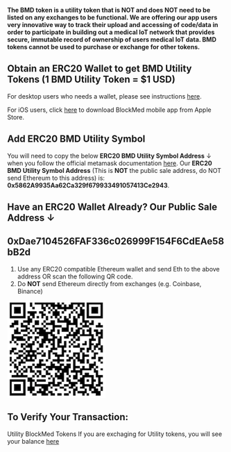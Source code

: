 **The BMD token is a utility token that is NOT and does NOT need to be listed on any exchanges to be functional. We are offering our app users very innovative way to track their upload and accessing of code/data in order to participate in building out a medical IoT network that provides secure, immutable record of ownership of users medical IoT data.  BMD tokens cannot be used to purchase or exchange for other tokens.**

## Obtain an ERC20 Wallet to get BMD Utility Tokens (1 BMD Utility Token = $1 USD)

For desktop users who needs a wallet, please see instructions [here](https://github.com/BlockMedical/BlockMedical/blob/master/docs/metamaskdocs/metamask_exchange_instructions.md).

For iOS users, click [here](https://itunes.apple.com/us/app/blockmed/id1447441652) to download BlockMed mobile app from Apple Store.

## Add ERC20 BMD Utility Symbol
You will need to copy the below **ERC20 BMD Utility Symbol Address** ↓ when you follow the official metamask documentation [here](https://metamask.zendesk.com/hc/en-us/articles/360015489031-Adding-and-Managing-Tokens-ERC20-In-The-New-UI).
Our **ERC20 BMD Utility Symbol Address** (This is **NOT** the public sale address, do NOT send Ethereum to this address) is:
**0x5862A9935Aa62Ca329f679933491057413Ce2943**. 

## Have an ERC20 Wallet Already? Our Public Sale Address ↓
## **0xDae7104526FAF336c026999F154F6CdEAe58bB2d**

1. Use any ERC20 compatible Ethereum wallet and send Eth to the above address OR scan the following QR code.
2. Do **NOT** send Ethereum directly from exchanges (e.g. Coinbase, Binance)

![QR Code](https://github.com/BlockMedical/BlockMedical/raw/master/docs/mobiledocs/tradecontract_QRcode.mainnet.20190109.png)

## To Verify Your Transaction:

Utility BlockMed Tokens
If you are exchaging for Utility tokens, you will see your balance [here](https://etherscan.io/address/0xdae7104526faf336c026999f154f6cdeae58bb2d)



